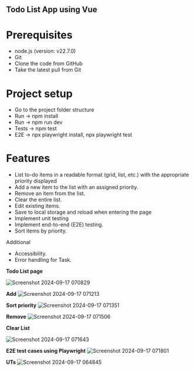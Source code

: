 ## Todo List App using Vue

Prerequisites
============
* node.js (version: v22.7.0)
* Git 
* Clone the code from GitHub
* Take the latest pull from Git

Project setup
===============
* Go to the project folder structure
* Run -> npm install
* Run -> npm run dev
* Tests -> npm test
* E2E -> npx playwright install, npx playwright test

Features
===============

* List to-do items in a readable format (grid, list, etc.) with the appropriate priority
displayed
* Add a new item to the list with an assigned priority.
* Remove an item from the list.
* Clear the entire list.
* Edit existing items.
* Save to local storage and reload when entering the page
* Implement unit testing
* Implement end-to-end (E2E) testing.
* Sort items by priority.

Additional
* Accessibility.
* Error handling for Task.

**Todo List page**

![Screenshot 2024-09-17 070829](https://github.com/user-attachments/assets/625f95e7-e049-4e30-adbf-50ed9d49c3df)

**Add**
![Screenshot 2024-09-17 071213](https://github.com/user-attachments/assets/ff4555f3-f418-4bd3-b00e-fc5f2fc3bbff)

**Sort priority**
![Screenshot 2024-09-17 071351](https://github.com/user-attachments/assets/e692b866-f5a8-40d4-ac9d-9dea73cf3d62)

**Remove**
![Screenshot 2024-09-17 071506](https://github.com/user-attachments/assets/2954439c-d6d9-4f39-a788-1c3d541e541e)

**Clear List**

![Screenshot 2024-09-17 071643](https://github.com/user-attachments/assets/e60c499d-7867-468f-a910-c89a46a653ce)

**E2E test cases using Playwright**
![Screenshot 2024-09-17 071801](https://github.com/user-attachments/assets/9d21ac4c-d313-4519-8bc0-e652d16e431f)

**UTs**
![Screenshot 2024-09-17 064845](https://github.com/user-attachments/assets/2b128bb4-9312-4d54-9959-d3916d7f89b8)



